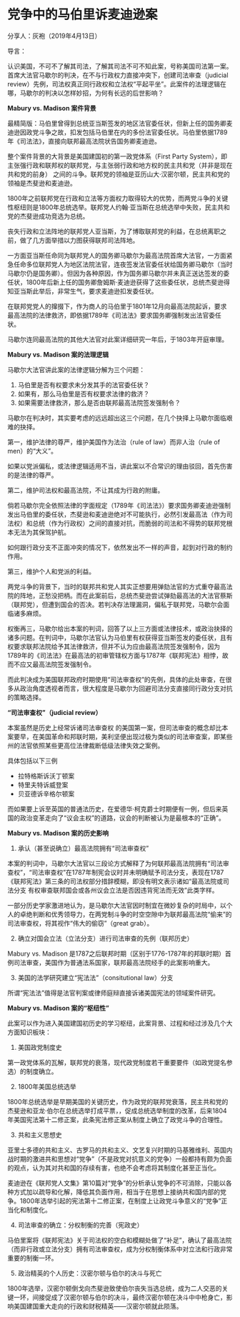 # 党争中的马伯里诉麦迪逊案

分享人：灰袍（2019年4月13日）

导言：

认识美国，不可不了解其司法，了解其司法不可不知此案，号称美国司法第一案。首席大法官马歇尔的判决，在不与行政权力直接冲突下，创建司法审查（judicial review）先例，司法权真正同行政权和立法权“平起平坐”。此案件的法理逻辑在哪，马歇尔的判决以怎样妙招，为何有长远的后世影响？

**Mabury vs. Madison 案件背景**

最精简版：马伯里曾得到总统亚当斯签发的地区法官委任状，但新上任的国务卿麦迪逊因政党斗争之故，扣发包括马伯里在内的多份法官委任状。马伯里依据1789年《司法法》，直接向联邦最高法院状告国务卿麦迪逊。

整个案件背景的大背景是美国建国初的第一政党体系（First Party System），即主张强行政和联邦权的联邦党，与主张弱行政和地方权的民主共和党（并非是现在共和党的前身） 之间的斗争。联邦党的领袖是亚历山大·汉密尔顿，民主共和党的领袖是杰斐逊和麦迪逊。

1800年之前联邦党在行政和立法等方面权力取得较大的优势，而两党斗争的关键性枢纽则是1800年总统选举。联邦党人约翰·亚当斯在总统选举中失败，民主共和党的杰斐逊成功竞选为总统。

丧失行政和立法阵地的联邦党人亚当斯，为了博取联邦党的利益，在总统离职之前，做了几方面举措以力图获得联邦司法阵地。

一方面亚当斯任命同为联邦党人的国务卿马歇尔为最高法院首席大法官，一方面紧急任命多位联邦党人为地区法院法官，连夜签发法官委任状给国务卿马歇尔（当时马歇尔仍是国务卿）。但因为各种原因，作为国务卿马歇尔并未真正送达签发的委任状，1800年后新上任的国务卿詹姆斯·麦迪逊获得了这些委任状，总统杰斐逊得知亚当斯此举后，非常生气，要求麦迪逊扣发委任状。

在联邦党党人的撺掇下，作为商人的马伯里于1801年12月向最高法院起诉，要求最高法院的法律救济，即依据1789年《司法法》要求国务卿强制发出法官委任状。

马歇尔连同最高法院的其他大法官对此案详细研究一年后，于1803年开庭审理。

**Mabury vs. Madison 案的法理逻辑**

马歇尔大法官讲此案的法律逻辑分解为三个问题：

1. 马伯里是否有权要求未分发其手的法官委任状？
2. 如果有，那么马伯里是否有权要求法律的救济？
3. 如果需要法律救济，那么是否由联邦最高法院签发强制令？

马歇尔在判决时，其实要考虑的远远超出这三个问题，在几个抉择上马歇尔面临艰难的抉择。

第一，维护法律的尊严，维护美国作为法治（rule of law）而非人治（rule of men）的“大义”。

如果以党派偏私，或法律逻辑适用不当，讲此案以不合常识的理由驳回，首先伤害的是法律的尊严。

第二，维护司法权和最高法院，不让其成为行政的附庸。

倘若马歇尔完全依照法律的字面规定（1789年《司法法》）要求国务卿麦迪逊强制发出马伯里的委任状，杰斐逊和麦迪逊绝对不可能执行，必然引发最高法（作为司法权）和总统（作为行政权）之间的直接对抗，而脆弱的司法和不得势的联邦党根本无法为其保驾护航。

如何跟行政分支不正面冲突的情况下，依然发出不一样的声音，起到对行政的制约作用。

第三，维护个人和党派的利益。

两党斗争的背景下，当时的联邦共和党人其实正想要用弹劾法官的方式重夺最高法院的阵地，正愁没把柄。而在此案前后，总统杰斐逊尝试弹劾最高法的大法官蔡斯（联邦党），但遭到国会的否决。若判决存法理漏洞，偏私于联邦党，马歇尔会面临诸多麻烦。

权衡再三，马歇尔给出本案的判词，回答了以上三方面或法律技术，或政治抉择的诸多问题。在判词中，马歇尔法官认为马伯里有权获得亚当斯签发的委任状，且有权要求联邦法院给予其法律救济，但并不认为应由最高法院签发强制令，因为1789年的《司法法》在最高法的初审管辖权方面与1787年《联邦宪法》相悖，故而不应又最高法院签发强制令。

而此判决成为美国联邦政府时期使用“司法审查权”的先例，具体的此处审查，在很多从政治角度透视者而言，很大程度是马歇尔为回避司法分支直接同行政分支对抗的策略选择。

**“司法审查权”（judicial review）**

本案虽然是历史上经常诉诸司法审查权 的美国第一案，但司法审查的概念却比本案要早，在美国革命和邦联时期，美利坚便出现过极为类似的司法审查案，即某些州的法官依照某些更高位法律裁断低级法律失效之案例。

具体包括以下三例

* 拉特格斯诉沃丁顿案
* 特里夫特诉威登案
* 贝亚德诉辛格尔顿案

而如果要上诉至英国的普通法历史，在爱德华·柯克爵士时期便有一例，但后来英国的政治变革走向了“议会主权”的道路，议会的判断被认为是最根本的“正确”。


**Mabury vs. Madison 案的历史影响**

1. 承认（甚至说确立）最高法院拥有“司法审查权”

本案的判词中，马歇尔大法官以三段论方式解释了为何联邦最高法院拥有“司法审查权”，“司法审查权”在1787年制宪会议时并未明确赋予司法分支，表现在1787《联邦宪法》第三条的司法权部分措辞模糊，即没有明文表示诸如“最高法院或司法分支 有权审查联邦国会或各州议会立法是否因违背宪法而无效”此类字样。

一部分历史学家激进地认为，是马歇尔大法官因时制宜在微妙复杂的时局中，以个人的卓绝判断和优秀领导力，在两党制斗争的时空空隙中为联邦最高法院“偷来”的司法审查权，将其视作“伟大的偷窃”（great grab）。

2. 确立对国会立法（立法分支）进行司法审查的先例（联邦历史）

Mabury vs. Madison 是1787之后联邦时期（区别于1776-1787年的邦联时期）首例司法审查，美国作为普通法系国家，联邦最高法院经手的此案影响重大。

3. 美国的法学研究建立“宪法法”（consitutional law）分支

所谓“宪法法”值得是法官判案或律师庭辩直接诉诸美国宪法的领域案件研究。

**Mabury vs. Madison 案的“枢纽性”**

此案可以作为进入美国建国初历史的学习枢纽，此案背景、过程和经过涉及几个大方面知识板块：

1. 美国政党制度史

第一政党体系的瓦解，联邦党的衰落，现代政党制度若干重要要件（如政党提名参选）的制度确立。

2. 1800年美国总统选举

1800年总统选举是早期美国的关键历史，作为政党的联邦党衰落，民主共和党的杰斐逊和亚龙·伯尔在总统选举打成平票，，促成总统选举制度的改革，后来1804年美国宪法第十二修正案，此条宪法修正案从制度上确立了政党斗争的合理性。

3. 共和主义思想史

亚里士多德的共和主义、古罗马的共和主义、文艺复兴时期的马基雅维利、英国内战时期的激进共和思想对“党争”（不是政党对抗意义的党争）一般都持有颇为负面的观点，认为其对共和国的存续有害，也绝不会考虑将其制度化甚至正当化。

麦迪逊在《联邦党人文集》第10篇对“党争”的分析承认党争的不可消除，只能以各种方式加以疏导和化解，降低其负面作用，相当于在思想上接纳共和国内部的党争。1800年选举引起的宪法第十二修正案，在制度上让政党斗争意义的“党争”正当化和制度化。

4. 司法审查的确立：分权制衡的完善（宪政史）

马伯里案将《联邦宪法》关于司法权的空白和模糊处做了“补足”，确认了最高法院（而非行政或立法分支）拥有司法审查权，成为分权制衡体系中对立法和行政非常重要的制衡一环。

5. 政治精英的个人历史：汉密尔顿与伯尔的决斗与死亡

1800年选举，汉密尔顿倒戈向杰斐逊致使伯尔丧失当选总统，成为二人交恶的关键一环，间接促成了汉密尔顿与伯尔的决斗，最终汉密尔顿在决斗中中枪身亡，影响美国建国重大走向的行政和财税精英——汉密尔顿就此陨落。

